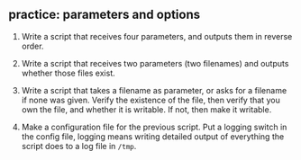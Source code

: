 ## practice: parameters and options

1. Write a script that receives four parameters, and outputs them in reverse order.

2. Write a script that receives two parameters (two filenames) and outputs whether those files exist.

3. Write a script that takes a filename as parameter, or asks for a filename if none was given. Verify the existence of the file, then verify that you own the file, and whether it is writable. If not, then make it writable.

4. Make a configuration file for the previous script. Put a logging switch in the config file, logging means writing detailed output of everything the script does to a log file in `/tmp`.

